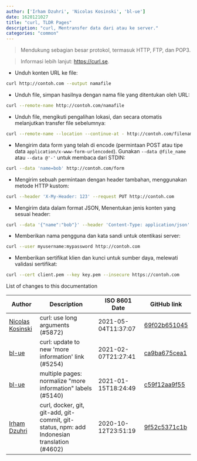 ```yaml
---
author: ['Irham Dzuhri', 'Nicolas Kosinski', 'bl-ue']
date: 1620121027
title: "curl, TLDR Pages"
description: "curl, Mentransfer data dari atau ke server."
categories: "common"
---
```

> Mendukung sebagian besar protokol, termasuk HTTP, FTP, dan POP3.

> Informasi lebih lanjut: <https://curl.se>.

- Unduh konten URL ke file:

```bash
curl http://contoh.com --output namafile
```

- Unduh file, simpan hasilnya dengan nama file yang ditentukan oleh URL:

```bash
curl --remote-name http://contoh.com/namafile
```

- Unduh file, mengikuti pengalihan lokasi, dan secara otomatis melanjutkan transfer file sebelumnya:

```bash
curl --remote-name --location --continue-at - http://contoh.com/filename
```

- Mengirim data form yang telah di encode (permintaan POST atau tipe data `application/x-www-form-urlencoded`). Gunakan `--data @file_name` atau `--data @'-'` untuk membaca dari STDIN:

```bash
curl --data 'name=bob' http://contoh.com/form
```

- Mengirim sebuah permintaan dengan header tambahan, menggunakan metode HTTP kustom:

```bash
curl --header 'X-My-Header: 123' --request PUT http://contoh.com
```

- Mengirim data dalam format JSON, Menentukan jenis konten yang sesuai header:

```bash
curl --data '{"name":"bob"}' --header 'Content-Type: application/json' http://contoh.com/users/1234
```

- Memberikan nama pengguna dan kata sandi untuk otentikasi server:

```bash
curl --user myusername:mypassword http://contoh.com
```

- Memberikan sertifikat klien dan kunci untuk sumber daya, melewati validasi sertifikat:

```bash
curl --cert client.pem --key key.pem --insecure https://contoh.com
```
List of changes to this documentation


Author | Description | ISO 8601 Date | GitHub link
------|-----|-----|-----
[Nicolas Kosinski](mailto:nicokosi@yahoo.com) | curl: use long arguments (#5872) | 2021-05-04T11:37:07 | [69f02b651045](https://github.com/tldr-pages/tldr/commit/69f02b65104530e9f5d1d32a9528f2d3803050e0)
[bl-ue](mailto:54780737+bl-ue@users.noreply.github.com) | curl: update to new 'more information' link (#5254) | 2021-02-07T21:27:41 | [ca9ba675cea1](https://github.com/tldr-pages/tldr/commit/ca9ba675cea1e8accb6121c8c52c4bb273df5163)
[bl-ue](mailto:54780737+bl-ue@users.noreply.github.com) | multiple pages: normalize "more information" labels (#5140) | 2021-01-15T18:24:49 | [c59f12aa9f55](https://github.com/tldr-pages/tldr/commit/c59f12aa9f55d85612ba22e4da86db293ff76977)
[Irham Dzuhri](mailto:irhamdz@gmail.com) | curl, docker, git, git-add, git-commit, git-status, npm: add Indonesian translation (#4602) | 2020-10-12T23:51:19 | [9f52c5371c1b](https://github.com/tldr-pages/tldr/commit/9f52c5371c1baeffc86b9dd2f651ebedb493700b)

